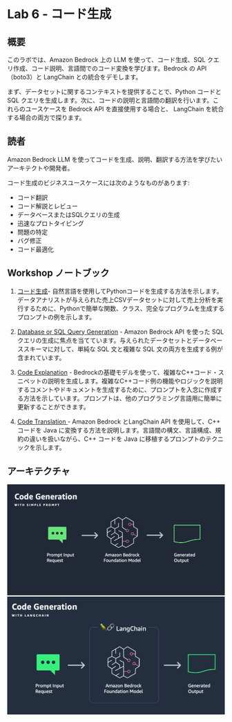 # Lab 6 - コード生成

## 概要

このラボでは、Amazon Bedrock 上の LLM を使って、コード生成、SQL クエリ作成、コード説明、言語間でのコード変換を学びます。Bedrock の API（boto3）と LangChain との統合をデモします。

まず、データセットに関するコンテキストを提供することで、Python コードと SQL クエリを生成します。次に、コードの説明と言語間の翻訳を行います。これらのユースケースを Bedrock API を直接使用する場合と、 LangChain を統合する場合の両方で探ります。

## 読者

Amazon Bedrock LLM を使ってコードを生成、説明、翻訳する方法を学びたいアーキテクトや開発者。
 
コード生成のビジネスユースケースには次のようなものがあります:

- コード翻訳
- コード解説とレビュー
- データベースまたはSQLクエリの生成
- 迅速なプロトタイピング
- 問題の特定
- バグ修正
- コード最適化

## Workshop ノートブック

1. [コード生成](./00_code_generatation_w_bedrock.ja.ipynb)- 自然言語を使用してPythonコードを生成する方法を示します。データアナリストが与えられた売上CSVデータセットに対して売上分析を実行するために、Pythonで簡単な関数、クラス、完全なプログラムを生成するプロンプトの例を示します。

2. [Database or SQL Query Generation](./01_sql_query_generate_w_bedrock.ja.ipynb) - Amazon Bedrock API を使った SQL クエリの生成に焦点を当てています。与えられたデータセットとデータベーススキーマに対して、単純な SQL 文と複雑な SQL 文の両方を生成する例が含まれています。

3. [Code Explanation](./02_code_interpret_w_langchain.ja.ipynb) - Bedrockの基礎モデルを使って、複雑なC++コード・スニペットの説明を生成します。複雑なC++コード例の機能やロジックを説明するコメントやドキュメントを生成するために、プロンプトを入念に作成する方法を示しています。プロンプトは、他のプログラミング言語用に簡単に更新することができます。

4. [Code Translation ](./03_code_translate_w_langchain.ja.ipynb) - Amazon Bedrock とLangChain API を使用して、C++ コードを Java に変換する方法を説明します。言語間の構文、言語構成、規約の違いを扱いながら、C++ コードを Java に移植するプロンプトのテクニックを示します。

## アーキテクチャ

![Bedrock](./images/bedrock-code-gen.png)
![Bedrock](./images/bedrock-code-gen-langchain.png)
